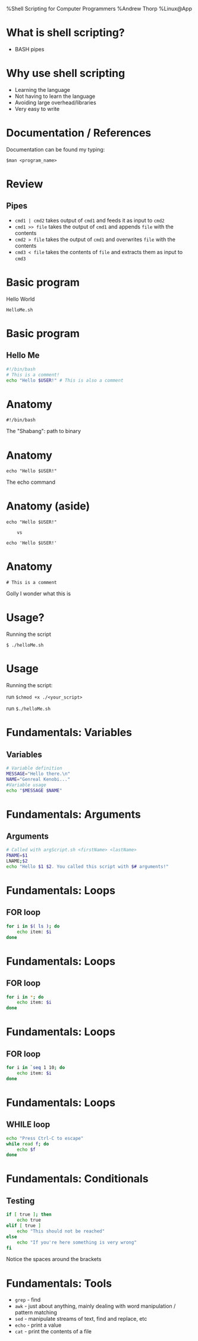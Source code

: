%Shell Scripting for Computer Programmers
%Andrew Thorp
%Linux@App

# What is shell scripting?
 * BASH pipes


# Why use shell scripting
 * Learning the language
 * Not having to learn the language
 * Avoiding large overhead/libraries
 * Very easy to write

# Documentation / References
Documentation can be found my typing:

 `$man <program_name>`
 
# Review
## Pipes
 * `cmd1 | cmd2` takes output of `cmd1` and feeds it as input to `cmd2`
 * `cmd1 >> file` takes the output of `cmd1` and appends `file` with the contents
 * `cmd2 > file` takes the output of `cmd1` and overwrites `file` with the contents
 * `cmd3 < file` takes the contents of `file` and extracts them as input to `cmd3`

# Basic program
 Hello World
  
 `HelloMe.sh`

# Basic program
## Hello Me

``` bash
#!/bin/bash
# This is a comment!
echo "Hello $USER!" # This is also a comment
```

# Anatomy

 `#!/bin/bash`
 
The "Shabang": path to binary

# Anatomy

 `echo "Hello $USER!"`

The echo command

# Anatomy (aside)
`echo "Hello $USER!"`

        vs
`echo 'Hello $USER!'`

# Anatomy

 `# This is a comment`

Golly I wonder what this is


# Usage?

Running the script

`$ ./helloMe.sh`

# Usage

Running the script:

run `$chmod +x ./<your_script>`

run `$./helloMe.sh`

# Fundamentals: Variables
## Variables
 
 ```bash
 # Variable definition
 MESSAGE="Hello there.\n"
 NAME="Genreal Kenobi..."
 #Variable usage
 echo "$MESSAGE $NAME"
 ```
 
# Fundamentals: Arguments
## Arguments
 
 ```bash
 # Called with argScript.sh <firstName> <lastName>
 FNAME=$1
 LNAME;$2
 echo "Hello $1 $2. You called this script with $# arguments!"
 ```

# Fundamentals: Loops
## FOR loop ##
 
```bash
for i in $( ls ); do
    echo item: $i
done
```
    
# Fundamentals: Loops
## FOR loop ##
 
```bash
for i in *; do
    echo item: $i
done
```
    
# Fundamentals: Loops
## FOR loop ##

```bash
for i in `seq 1 10; do
    echo item: $i
done
``` 
    
# Fundamentals: Loops
## WHILE loop ##
 
``` bash
echo "Press Ctrl-C to escape"
while read f; do
    echo $f
done
```
    
# Fundamentals: Conditionals
## Testing ##
 
``` bash
if [ true ]; then
    echo true
elif [ true ]
    echo "This should not be reached"
else
    echo "If you're here something is very wrong"
fi
```

Notice the spaces around the brackets

# Fundamentals: Tools

 * `grep` - find
 * `awk`  - just about anything, mainly dealing with word manipulation / pattern matching
 * `sed`  - manipulate streams of text, find and replace, etc
 * `echo` - print a value
 * `cat`  - print the contents of a file
 

